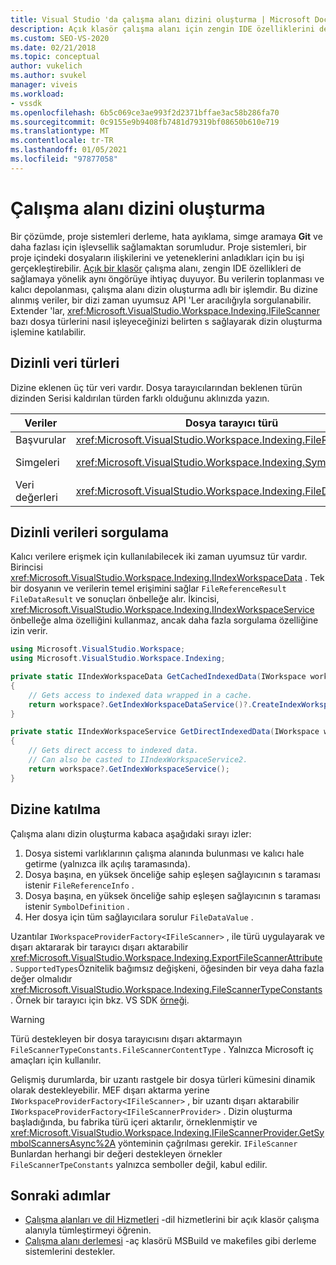 ```yaml
---
title: Visual Studio 'da çalışma alanı dizini oluşturma | Microsoft Docs
description: Açık klasör çalışma alanı için zengin IDE özelliklerini desteklemeye yönelik verilerin toplanması ve kalıcı depolanması olan çalışma alanı dizin oluşturma hakkında bilgi edinin.
ms.custom: SEO-VS-2020
ms.date: 02/21/2018
ms.topic: conceptual
author: vukelich
ms.author: svukel
manager: viveis
ms.workload:
- vssdk
ms.openlocfilehash: 6b5c069ce3ae993f2d2371bffae3ac58b286fa70
ms.sourcegitcommit: 0c9155e9b9408fb7481d79319bf08650b610e719
ms.translationtype: MT
ms.contentlocale: tr-TR
ms.lasthandoff: 01/05/2021
ms.locfileid: "97877058"
---
```

# <a name="workspace-indexing"></a>Çalışma alanı dizini oluşturma

Bir çözümde, proje sistemleri derleme, hata ayıklama, simge aramaya **Git** ve daha fazlası için işlevsellik sağlamaktan sorumludur. Proje sistemleri, bir proje içindeki dosyaların ilişkilerini ve yeteneklerini anladıkları için bu işi gerçekleştirebilir. [Açık bir klasör](../ide/develop-code-in-visual-studio-without-projects-or-solutions.md) çalışma alanı, zengin IDE özellikleri de sağlamaya yönelik aynı öngörüye ihtiyaç duyuyor. Bu verilerin toplanması ve kalıcı depolanması, çalışma alanı dizin oluşturma adlı bir işlemdir. Bu dizine alınmış veriler, bir dizi zaman uyumsuz API 'Ler aracılığıyla sorgulanabilir. Extender 'lar, <xref:Microsoft.VisualStudio.Workspace.Indexing.IFileScanner> bazı dosya türlerini nasıl işleyeceğinizi belirten s sağlayarak dizin oluşturma işlemine katılabilir.

## <a name="types-of-indexed-data"></a>Dizinli veri türleri

Dizine eklenen üç tür veri vardır. Dosya tarayıcılarından beklenen türün dizinden Serisi kaldırılan türden farklı olduğunu aklınızda yazın.

|Veriler|Dosya tarayıcı türü|Dizin sorgusu sonuç türü|İlgili türler|
|--|--|--|--|
|Başvurular|<xref:Microsoft.VisualStudio.Workspace.Indexing.FileReferenceInfo>|<xref:Microsoft.VisualStudio.Workspace.Indexing.FileReferenceResult>|<xref:Microsoft.VisualStudio.Workspace.Indexing.FileReferenceInfoType>|
|Simgeleri|<xref:Microsoft.VisualStudio.Workspace.Indexing.SymbolDefinition>|<xref:Microsoft.VisualStudio.Workspace.Indexing.SymbolDefinitionSearchResult>|<xref:Microsoft.VisualStudio.Workspace.Indexing.ISymbolService>sorgular yerine kullanılmalıdır `IIndexWorkspaceService`|
|Veri değerleri|<xref:Microsoft.VisualStudio.Workspace.Indexing.FileDataValue>|<xref:Microsoft.VisualStudio.Workspace.Indexing.FileDataResult`1>||

## <a name="querying-for-indexed-data"></a>Dizinli verileri sorgulama

Kalıcı verilere erişmek için kullanılabilecek iki zaman uyumsuz tür vardır. Birincisi <xref:Microsoft.VisualStudio.Workspace.Indexing.IIndexWorkspaceData> . Tek bir dosyanın ve verilerin temel erişimini sağlar `FileReferenceResult` `FileDataResult` ve sonuçları önbelleğe alır. İkincisi, <xref:Microsoft.VisualStudio.Workspace.Indexing.IIndexWorkspaceService> önbelleğe alma özelliğini kullanmaz, ancak daha fazla sorgulama özelliğine izin verir.

```csharp
using Microsoft.VisualStudio.Workspace;
using Microsoft.VisualStudio.Workspace.Indexing;

private static IIndexWorkspaceData GetCachedIndexedData(IWorkspace workspace)
{
    // Gets access to indexed data wrapped in a cache.
    return workspace?.GetIndexWorkspaceDataService()?.CreateIndexWorkspaceData();
}

private static IIndexWorkspaceService GetDirectIndexedData(IWorkspace workspace)
{
    // Gets direct access to indexed data.
    // Can also be casted to IIndexWorkspaceService2.
    return workspace?.GetIndexWorkspaceService();
}
```

## <a name="participating-in-indexing"></a>Dizine katılma

Çalışma alanı dizin oluşturma kabaca aşağıdaki sırayı izler:

1. Dosya sistemi varlıklarının çalışma alanında bulunması ve kalıcı hale getirme (yalnızca ilk açılış taramasında).
1. Dosya başına, en yüksek önceliğe sahip eşleşen sağlayıcının s taraması istenir `FileReferenceInfo` .
1. Dosya başına, en yüksek önceliğe sahip eşleşen sağlayıcının s taraması istenir `SymbolDefinition` .
1. Her dosya için tüm sağlayıcılara sorulur `FileDataValue` .

Uzantılar `IWorkspaceProviderFactory<IFileScanner>` , ile türü uygulayarak ve dışarı aktararak bir tarayıcı dışarı aktarabilir <xref:Microsoft.VisualStudio.Workspace.Indexing.ExportFileScannerAttribute> . `SupportedTypes`Öznitelik bağımsız değişkeni, öğesinden bir veya daha fazla değer olmalıdır <xref:Microsoft.VisualStudio.Workspace.Indexing.FileScannerTypeConstants> . Örnek bir tarayıcı için bkz. VS SDK [örneği](https://github.com/Microsoft/VSSDK-Extensibility-Samples/blob/master/Open_Folder_Extensibility/C%23/SymbolScannerSample/TxtFileSymbolScanner.cs).

> [!WARNING]
> Türü destekleyen bir dosya tarayıcısını dışarı aktarmayın `FileScannerTypeConstants.FileScannerContentType` . Yalnızca Microsoft iç amaçları için kullanılır.

Gelişmiş durumlarda, bir uzantı rastgele bir dosya türleri kümesini dinamik olarak destekleyebilir. MEF dışarı aktarma yerine `IWorkspaceProviderFactory<IFileScanner>` , bir uzantı dışarı aktarabilir `IWorkspaceProviderFactory<IFileScannerProvider>` . Dizin oluşturma başladığında, bu fabrika türü içeri aktarılır, örneklenmiştir ve <xref:Microsoft.VisualStudio.Workspace.Indexing.IFileScannerProvider.GetSymbolScannersAsync%2A> yönteminin çağrılması gerekir. `IFileScanner` Bunlardan herhangi bir değeri destekleyen örnekler `FileScannerTpeConstants` yalnızca semboller değil, kabul edilir.

## <a name="next-steps"></a>Sonraki adımlar

* [Çalışma alanları ve dil Hizmetleri](workspace-language-services.md) -dil hizmetlerini bir açık klasör çalışma alanıyla tümleştirmeyi öğrenin.
* [Çalışma alanı derlemesi](workspace-build.md) -aç klasörü MSBuild ve makefiles gibi derleme sistemlerini destekler.